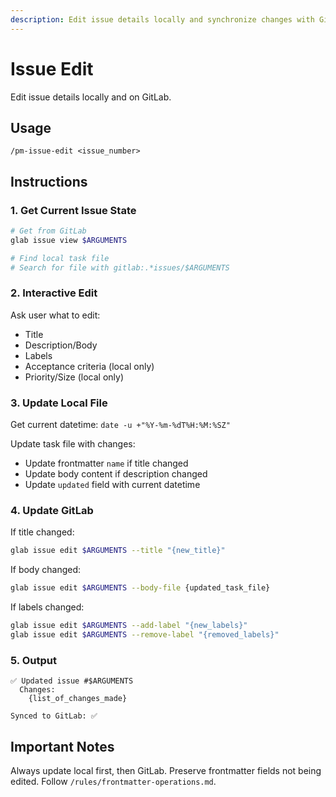 ```yaml
---
description: Edit issue details locally and synchronize changes with GitLab
---
```


# Issue Edit

Edit issue details locally and on GitLab.

## Usage
```
/pm-issue-edit <issue_number>
```

## Instructions

### 1. Get Current Issue State

```bash
# Get from GitLab
glab issue view $ARGUMENTS

# Find local task file
# Search for file with gitlab:.*issues/$ARGUMENTS
```

### 2. Interactive Edit

Ask user what to edit:
- Title
- Description/Body
- Labels
- Acceptance criteria (local only)
- Priority/Size (local only)

### 3. Update Local File

Get current datetime: `date -u +"%Y-%m-%dT%H:%M:%SZ"`

Update task file with changes:
- Update frontmatter `name` if title changed
- Update body content if description changed
- Update `updated` field with current datetime

### 4. Update GitLab

If title changed:
```bash
glab issue edit $ARGUMENTS --title "{new_title}"
```

If body changed:
```bash
glab issue edit $ARGUMENTS --body-file {updated_task_file}
```

If labels changed:
```bash
glab issue edit $ARGUMENTS --add-label "{new_labels}"
glab issue edit $ARGUMENTS --remove-label "{removed_labels}"
```

### 5. Output

```
✅ Updated issue #$ARGUMENTS
  Changes:
    {list_of_changes_made}
  
Synced to GitLab: ✅
```

## Important Notes

Always update local first, then GitLab.
Preserve frontmatter fields not being edited.
Follow `/rules/frontmatter-operations.md`.

